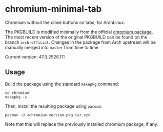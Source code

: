 chromium-minimal-tab
====================

Chromium without the close buttons on tabs, for ArchLinux.

The PKGBUILD is modified minimally from the official [chromium
package](https://www.archlinux.org/packages/extra/x86_64/chromium/). The most
recent version of the original PKGBUILD can be found on the branch
``arch-official``. Changes in the package from Arch upstream will be manually
merged into ``master`` from time to time.

Current version: 47.0.2526.111

## Usage

Build the package using the standard ``makepkg`` command:

```
cd chromium
makepkg -s
```

Then, install the resulting package using ``pacman``:

```
pacman -U <chromium-version.pkg.tar.xz>
```

Note that this will replace the previously installed chromium package, if any.
